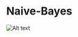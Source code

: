 # Naive-Bayes

![Alt text](https://www.google.com/url?sa=i&url=https%3A%2F%2Fwww.saedsayad.com%2Fnaive_bayesian.htm&psig=AOvVaw3hKRub5nJ_qbxUlryGzkzP&ust=1733212189718000&source=images&cd=vfe&opi=89978449&ved=0CBQQjRxqFwoTCOD59tnMiIoDFQAAAAAdAAAAABAE)
